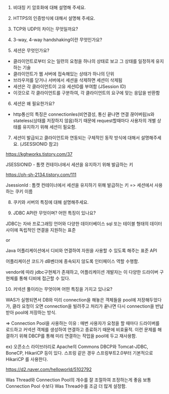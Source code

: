 1. 비대칭 키 암호화에 대해 설명해 주세요.

2. HTTPS의 인증방식에 대해서 설명해 주세요.

3. TCP와 UDP의 차이는 무엇일까요?

4. 3-way, 4-way handshaking이란 무엇인가요?

5. 세션은 무엇인가요?

- 클라이언트로부터 오는 일련의 요청을 하나의 상태로 보고 그 상태를 일정하게 유지하는 기술
- 클라이언트가 웹 서버에 접속해있는 상태가 하나의 단위
- 브라우저를 닫거나 서버에서 세션을 삭제하면 세션이 삭제됨
- 세션은 각 클라이언트이 고유 세션ID를 부여함 (JSession ID)
- 이것으로 각 클라이언트를 구분하여, 각 클라이언트의 요구에 맞는 응답을 반환함

6. 세션은 왜 필요한가요?

- http통신의 특징은 connectionles(비연결성, 통신 끝나면 연결 끊어버림)s와 stateless(상태를 저장하지 않음)하기 때문에 request할때마다
  사용자의 개별 상태를 유지하기 위해 세션이 필요함.

7. 세션이 발급되고 클라이언트와 연동되는 구체적인 동작 방식에 대해서 설명해주세요. (JSESSIONID 참고)

https://kghworks.tistory.com/37

JSESSIONID - 톰캣 컨테이너에서 세션을 유지하기 위해 발급하는 키

https://oh-sh-2134.tistory.com/111

JsessionId : 톰캣 컨테이너에서 세션을 유지하기 위해 발급하는 키
=> 세션에서 사용하는 쿠키 이름

8. 쿠키와 서버의 특징에 대해 설명해주세요.

9. JDBC API란 무엇이며? 어떤 특징이 있나요?

JDBC는 자바 프로그래밍 언어와 다양한 데이터베이스 sql 또는 테이블 형태의 데이터 사이에 독립적인 연결을 지원하는 표준

or

Java 어플리케이션에서 디비와 연결하여 자원을 사용할 수 있도록 해주는 표준 API

어플리케이션 코드가 dB벤더에 종속되지 않도록 인터페이스 역할 수행함.

vendor에 따라 jdbc구현체가 존재하고, 어플리케이션 개발자는 이 다양한 드라이버 구현체를 통해 디비에 접근할 수 있다.

10. 커넥션 풀이라는 무엇이며 어떤 특징을 가지고 있나요?

WAS가 실행되면서 DB와 미리 connection을 해놓은 객체들을 pool에 저장해두었다가,
클라 요청이 오면 connection을 빌려주고 처리가 끝나면 다시 connection을 반납받아 pool에 저장하는 방식.

=> Connection Pool을 사용하는 이유 :
매번 사용자가 요청을 할 때마다 드라이버를 로드하고 커넥션 객체를 생성하여 연결하고 종료하기 때문에 비효율적. 이런 문제를 해결하기 위해 DBCP를 통해 미리 연결하는 작업을 pool에 두고 재사용함.

ex) 오픈소스 라이브러리로 Apache의 Commons DBCP와 Tomcat-JDBC, BoneCP, HikariCP 등이 있다.
스프링 같은 경우 스프링부트2.0부터 기본적으로 HikariCP 를 사용한다.

https://d2.naver.com/helloworld/5102792

Was Thread와 Connection Pool의 개수를 잘 조절하여 조정하는게 좋음
보통 Connection Pool 수보다 Was Thread수를 조금 더 많게 설정함.
